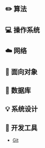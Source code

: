 ## :pencil2: 算法

## :computer: 操作系统

## :cloud: 网络

## :art: 面向对象

## :floppy_disk: 数据库

## :bulb: 系统设计

## :wrench: 开发工具

- [Git](https://github.com/Tinyming-GO/Notes/tree/master/git)

